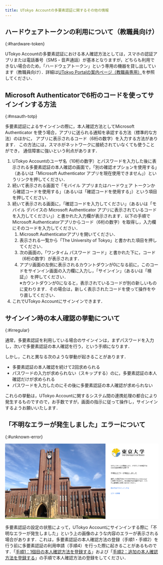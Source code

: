 ```yaml
---
title: UTokyo Accountの多要素認証に関するその他の情報
---
```


## ハードウェアトークンの利用について（教職員向け）
{:#hardware-token}

UTokyo Accountの多要素認証における本人確認方法としては，スマホの認証アプリまたは電話番号（SMS・音声通話）が基本となりますが，どちらも利用できない場合のため，「ハードウェアトークン」という専用の機器を貸し出しています（教職員向け）．詳細は[UTokyo Portalの案内ページ（教職員専用）](https://univtokyo.sharepoint.com/sites/utokyoportal/wiki/d/UTokyo_Account_Token.aspx)を参照してください．

## Microsoft Authenticatorで6桁のコードを使ってサインインする方法
{:#msauth-totp}

多要素認証によるサインインの際に，本人確認方法としてMicrosoft Authenticator
を使う場合，アプリに送られる通知を承認する方法（標準的な方法）のほかに，
アプリに表示されるコード（6桁の数字）を入力する方法があります．
この方法には，スマホがネットワークに接続されていなくても使うことができ，
通信障害に強いという利点があります．

1. UTokyo Accountのユーザ名（10桁の数字）とパスワードを入力した後に表示される多要素認証の本人確認の画面で，「別の確認オプションを使用する」（あるいは「Microsoft Authenticator アプリを現在使用できません」）というリンクを押してください．
1. 続いて表示される画面で「モバイル アプリまたはハードウェア トークンから確認コードを使用する」（あるいは「確認コードを使用する」）という項目を押してください．
1. 続いて表示される画面に，「確認コードを入力してください」（あるいは「モバイル デバイスの Microsoft Authenticator アプリに表示されているコードを入力してください」）と書かれた入力欄が表示されます．以下の手順でMicrosoft Authenticatorアプリからコード（6桁の数字）を取得し，入力欄にそのコードを入力してください．
   1. Microsoft Authenticatorアプリを開いてください．
   1. 表示される一覧から「The University of Tokyo」と書かれた項目を押してください．
   1. 次の画面の，「ワンタイム パスワード コード」と書かれた下に，コード（6桁の数字）が表示されます．
   1. アプリ画面の左側に表示されるカウントダウンが0になる前に，このコードをサインイン画面の入力欄に入力し，「サインイン」（あるいは「検証」）を押してください．
      <br>※カウントダウンが0になると，表示されているコードが別の新しいものに変わります．その場合は，新しく表示されたコードを使って操作をやり直してください．
1. これでUTokyo Accountにサインインできます．

## サインイン時の本人確認の挙動について
{:#irregular}

通常，多要素認証を利用している場合のサインインは，まずパスワードを入力し，次いで多要素認証の本人確認を行う，という手順になります．

しかし，これと異なる次のような挙動が起きることがあります．

- 多要素認証の本人確認を続けて2回求められる
- パスワードの入力が求められない（スキップする）のに，多要素認証の本人確認だけが求められる
- パスワードを入力したのにその後に多要素認証の本人確認が求められない

これらの挙動は，UTokyo Accountに関するシステム間の連携処理の都合により発生するものですので，お手数ですが，画面の指示に従って操作し，サインインするようお願いいたします．

## 「不明なエラーが発生しました」エラーについて
{:#unknown-error}

![「セキュリティ上の理由により、アカウントを検証するための追加情報が必要です 不明なエラーが発生しました 選択した認証方法は '0123456789@utac.u-tokyo.ac.jp' に使用できません。別の認証方法を選択するか、システム管理者にお問い合わせください。 他の方法でサインインする エラーの詳細」というエラーメッセージが表示されることがある](redirection_error.png)

多要素認証の設定の状態によって，UTokyo Accountにサインインする際に「不明なエラーが発生しました」という上の画像のような内容のエラーが表示される場合があります．これは，多要素認証の本人確認方法の登録（手順1・手順2）を行う前に多要素認証の利用申請（手順4）を行った際に起きることがあるものです．「[手順1：1個目の本人確認方法を登録する](#initial-first)」および「[手順2：追加の本人確認方法を登録する](#initial-alternative)」の手順で本人確認方法の登録をしてください．
